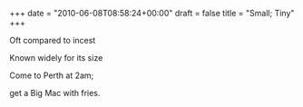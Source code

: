 +++
date = "2010-06-08T08:58:24+00:00"
draft = false
title = "Small; Tiny"
+++
<p>Oft compared to incest</p>&#13;
<p>Known widely for its size</p>&#13;
<p>Come to Perth at 2am;</p>&#13;
<p>get a Big Mac with fries.</p> 
